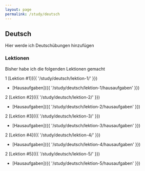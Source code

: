 ```yaml
---
layout: page
permalink: /study/deutsch
---
```


## Deutsch

Hier werde ich Deutschübungen hinzufügen

### Lektionen

Bisher habe ich die folgenden Lektionen gemacht

1 [Lektion #1]({{ '/study/deutsch/lektion-1/' }})
  * [Hausaufgaben]({{ '/study/deutsch/lektion-1/hausaufgaben' }})

2 [Lektion #2]({{ '/study/deutsch/lektion-2/' }})
  * [Hausaufgaben]({{ '/study/deutsch/lektion-2/hausaufgaben' }})

2 [Lektion #3]({{ '/study/deutsch/lektion-3/' }})
  * [Hausaufgaben]({{ '/study/deutsch/lektion-3/hausaufgaben' }})

2 [Lektion #4]({{ '/study/deutsch/lektion-4/' }})
  * [Hausaufgaben]({{ '/study/deutsch/lektion-4/hausaufgaben' }})

2 [Lektion #5]({{ '/study/deutsch/lektion-5/' }})
  * [Hausaufgaben]({{ '/study/deutsch/lektion-5/hausaufgaben' }})
